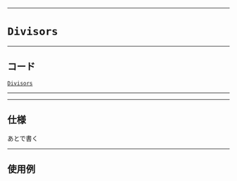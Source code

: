 _____

# `Divisors`

_____

## コード

[`Divisors`](https://github.com/titan-23/Library_py/blob/main/Math/Divisors.py)
<!-- code=https://github.com/titan-23/Library_py/blob/main/Math\Divisors.py -->

_____


_____

## 仕様

あとで書く

_____

## 使用例

```python
```

